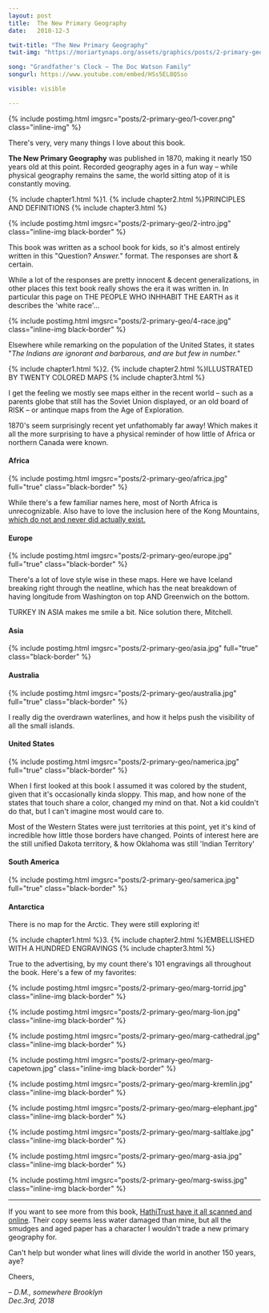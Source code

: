 ```yaml
---
layout: post
title:  The New Primary Geography
date:   2018-12-3

twit-title: "The New Primary Geography"
twit-img: "https://moriartynaps.org/assets/graphics/posts/2-primary-geo/twi-img.png"

song: "Grandfather's Clock – The Doc Watson Family"
songurl: https://www.youtube.com/embed/HSs5EL8QSso

visible: visible

---
```


{% include postimg.html imgsrc="posts/2-primary-geo/1-cover.png" class="inline-img" %}

There's very, very many things I love about this book.

**The New Primary Geography** was published in 1870, making it nearly 150 years old at this point.  Recorded geography ages in a fun way – while physical geography remains the same, the world sitting atop of it is constantly moving.

{% include chapter1.html %}1.
{% include chapter2.html %}PRINCIPLES AND DEFINITIONS
{% include chapter3.html %}

{% include postimg.html imgsrc="posts/2-primary-geo/2-intro.jpg" class="inline-img black-border" %}

This book was written as a school book for kids, so it's almost entirely written in this "Question? _Answer._" format. The responses are short & certain.

While a lot of the responses are pretty innocent & decent generalizations, in other places this text book really shows the era it was written in. In particular this page on THE PEOPLE WHO INHHABIT THE EARTH as it describes the 'white race'...

{% include postimg.html imgsrc="posts/2-primary-geo/4-race.jpg" class="inline-img black-border" %}

Elsewhere while remarking on the population of the United States, it states "_The Indians are ignorant and barbarous, and are but few in number._"

{% include chapter1.html %}2.
{% include chapter2.html %}ILLUSTRATED BY TWENTY COLORED MAPS
{% include chapter3.html %}

I get the feeling we mostly see maps either in the recent world – such as a parents globe that still has the Soviet Union displayed, or an old board of RISK – or antinque maps from the Age of Exploration. 

1870's seem  surprisingly recent yet unfathomably far away! Which makes it all the more surprising to have a physical reminder of how little of Africa or northern Canada were known.

#### Africa

{% include postimg.html imgsrc="posts/2-primary-geo/africa.jpg" full="true" class="black-border" %}

While there's a few familiar names here, most of North Africa is unrecognizable. Also have to love the inclusion here of the Kong Mountains, <a href="https://en.wikipedia.org/wiki/Mountains_of_Kong" target="_blank">which do not and never did actually exist.</a>

#### Europe

{% include postimg.html imgsrc="posts/2-primary-geo/europe.jpg" full="true" class="black-border" %}

There's a lot of love style wise in these maps. Here we have Iceland breaking right through the neatline, which has the neat breakdown of having longitude from Washington on top AND Greenwich on the bottom.

TURKEY IN ASIA makes me smile a bit. Nice solution there, Mitchell.

#### Asia

{% include postimg.html imgsrc="posts/2-primary-geo/asia.jpg" full="true" class="black-border" %}

#### Australia

{% include postimg.html imgsrc="posts/2-primary-geo/australia.jpg" full="true" class="black-border" %}

I really dig the overdrawn waterlines, and how it helps push the visibility of all the small islands.

#### United States

{% include postimg.html imgsrc="posts/2-primary-geo/namerica.jpg" full="true" class="black-border" %}

When I first looked at this book I assumed it was colored by the student, given that it's occasionally kinda sloppy. This map, and how none of the states that touch share a color, changed my mind on that. Not a kid couldn't do that, but I can't imagine most would care to.

Most of the Western States were just territories at this point, yet it's kind of incredible how little those borders have changed. Points of interest here are the still unified Dakota territory, & how Oklahoma was still 'Indian Territory'

#### South America

{% include postimg.html imgsrc="posts/2-primary-geo/samerica.jpg" full="true" class="black-border" %}

#### Antarctica

There is no map for the Arctic. They were still exploring it!

{% include chapter1.html %}3.
{% include chapter2.html %}EMBELLISHED WITH A HUNDRED ENGRAVINGS
{% include chapter3.html %}

True to the advertising, by my count there's 101 engravings all throughout the book. Here's a few of my favorites:

{% include postimg.html imgsrc="posts/2-primary-geo/marg-torrid.jpg" class="inline-img black-border" %}

{% include postimg.html imgsrc="posts/2-primary-geo/marg-lion.jpg" class="inline-img black-border" %}

{% include postimg.html imgsrc="posts/2-primary-geo/marg-cathedral.jpg" class="inline-img black-border" %}

{% include postimg.html imgsrc="posts/2-primary-geo/marg-capetown.jpg" class="inline-img black-border" %}

{% include postimg.html imgsrc="posts/2-primary-geo/marg-kremlin.jpg" class="inline-img black-border" %}

{% include postimg.html imgsrc="posts/2-primary-geo/marg-elephant.jpg" class="inline-img black-border" %}

{% include postimg.html imgsrc="posts/2-primary-geo/marg-saltlake.jpg" class="inline-img black-border" %}

{% include postimg.html imgsrc="posts/2-primary-geo/marg-asia.jpg" class="inline-img black-border" %}

{% include postimg.html imgsrc="posts/2-primary-geo/marg-swiss.jpg" class="inline-img black-border" %}

<hr />

If you want to see more from this book, <a href="https://babel.hathitrust.org/cgi/pt?id=pst.000004465812;view=1up;seq=3" target="_blank">HathiTrust have it all scanned and online</a>. Their copy seems less water damaged than mine, but all the smudges and aged paper has a character I wouldn't trade a new primary geography for.

Can't help but wonder what lines will divide the world in another 150 years, aye?

Cheers,

<i>– D.M., somewhere Brooklyn<br>
<span class="post-date">Dec.3rd, 2018</span></i>
